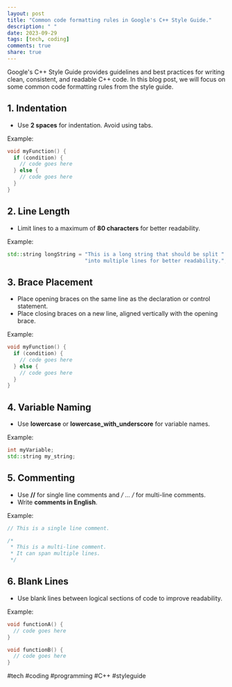 ```yaml
---
layout: post
title: "Common code formatting rules in Google's C++ Style Guide."
description: " "
date: 2023-09-29
tags: [tech, coding]
comments: true
share: true
---
```


Google's C++ Style Guide provides guidelines and best practices for writing clean, consistent, and readable C++ code. In this blog post, we will focus on some common code formatting rules from the style guide.

## 1. Indentation

- Use **2 spaces** for indentation. Avoid using tabs.

Example:
```cpp
void myFunction() {
  if (condition) {
    // code goes here
  } else {
    // code goes here
  }
}
```

## 2. Line Length

- Limit lines to a maximum of **80 characters** for better readability.

Example:
```cpp
std::string longString = "This is a long string that should be split " +
                         "into multiple lines for better readability.";
```

## 3. Brace Placement

- Place opening braces on the same line as the declaration or control statement.
- Place closing braces on a new line, aligned vertically with the opening brace.

Example:
```cpp
void myFunction() {
  if (condition) {
    // code goes here
  } else {
    // code goes here
  }
}
```

## 4. Variable Naming

- Use **lowercase** or **lowercase_with_underscore** for variable names.

Example:
```cpp
int myVariable;
std::string my_string;
```

## 5. Commenting

- Use **//** for single line comments and **/* ... */** for multi-line comments.
- Write **comments in English**.

Example:
```cpp
// This is a single line comment.

/*
 * This is a multi-line comment.
 * It can span multiple lines.
 */
```

## 6. Blank Lines

- Use blank lines between logical sections of code to improve readability.

Example:
```cpp
void functionA() {
  // code goes here
}

void functionB() {
  // code goes here
}
```
#tech #coding #programming #C++ #styleguide